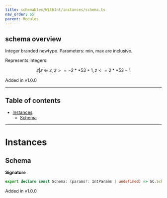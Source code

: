```yaml
---
title: schemables/WithInt/instances/schema.ts
nav_order: 65
parent: Modules
---
```


## schema overview

Integer branded newtype. Parameters: min, max are inclusive.

Represents integers:

```math
 { z | z ∈ ℤ, z >= -2 ** 53 + 1, z <= 2 ** 53 - 1 }
```

Added in v1.0.0

---

<h2 class="text-delta">Table of contents</h2>

- [Instances](#instances)
  - [Schema](#schema)

---

# Instances

## Schema

**Signature**

```ts
export declare const Schema: (params?: IntParams | undefined) => SC.SchemaExt<number, Branded<number, IntBrand>>
```

Added in v1.0.0
